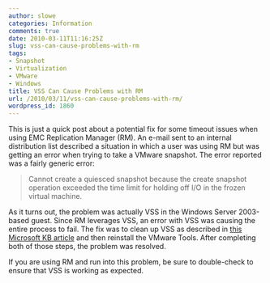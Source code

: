 ```yaml
---
author: slowe
categories: Information
comments: true
date: 2010-03-11T11:16:25Z
slug: vss-can-cause-problems-with-rm
tags:
- Snapshot
- Virtualization
- VMware
- Windows
title: VSS Can Cause Problems with RM
url: /2010/03/11/vss-can-cause-problems-with-rm/
wordpress_id: 1860
---
```


This is just a quick post about a potential fix for some timeout issues when using EMC Replication Manager (RM). An e-mail sent to an internal distribution list described a situation in which a user was using RM but was getting an error when trying to take a VMware snapshot. The error reported was a fairly generic error:

>Cannot create a quiesced snapshot because the create snapshot operation exceeded the time limit for holding off I/O in the frozen virtual machine.

As it turns out, the problem was actually VSS in the Windows Server 2003-based guest. Since RM leverages VSS, an error with VSS was causing the entire process to fail. The fix was to clean up VSS as described in [this Microsoft KB article](http://support.microsoft.com/kb/940184) and then reinstall the VMware Tools. After completing both of those steps, the problem was resolved.

If you are using RM and run into this problem, be sure to double-check to ensure that VSS is working as expected.
